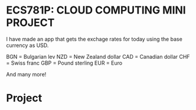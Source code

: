 # ECS781P: CLOUD COMPUTING MINI PROJECT
I have made an app that gets the exchage rates for today using the base currency as USD.

BGN = Bulgarian lev
NZD = New Zealand dollar
CAD = Canadian dollar
CHF = Swiss franc
GBP = Pound sterling
EUR = Euro

And many more!
# Project
